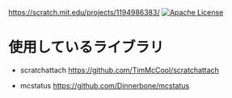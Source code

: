 https://scratch.mit.edu/projects/1194986383/
[![Apache License](https://img.shields.io/github/license/ryusei-star/VCBot?color=44CC11&style=flat-square)](/LICENSE)

# 使用しているライブラリ

- scratchattach
  https://github.com/TimMcCool/scratchattach  

- mcstatus
  https://github.com/Dinnerbone/mcstatus

